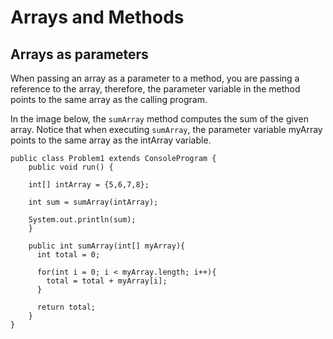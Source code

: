 # Arrays and Methods

## Arrays as parameters
When passing an array as a parameter to a method, you are passing a reference to the array, therefore, the parameter variable in the method points to the same array as the calling program.

In the image below, the `sumArray` method computes the sum of the given array.  Notice that when executing `sumArray`, the parameter variable myArray points to the same array as the intArray variable.

```
public class Problem1 extends ConsoleProgram {
    public void run() {
    
    int[] intArray = {5,6,7,8};
    
    int sum = sumArray(intArray);
    
    System.out.println(sum);
    }
    
    public int sumArray(int[] myArray){
      int total = 0;
      
      for(int i = 0; i < myArray.length; i++){
        total = total + myArray[i];
      }
      
      return total;
    }     
}
```



